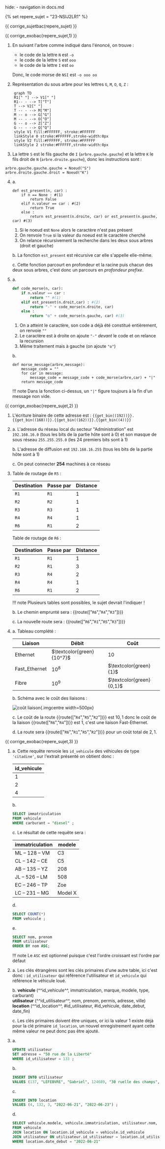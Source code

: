 hide: - navigation  in docs.md

{% set repere_sujet = "23-NSIJ2LR1" %}

{{ corrige_sujetbac(repere_sujet) }}


{{ corrige_exobac(repere_sujet,1) }}

1.  En suivant l'arbre comme indiqué dans l'énoncé, on trouve :

    * le code de la lettre `N` est `-o`
    * le code de la lettre `S` est `ooo`
    * le code de la lettre `I` est `oo`

    Donc, le code morse de `NSI` est `-o ooo oo`

2. Représentation du sous arbre pour les lettres `G`, `M`, `O`, `Q`, `Z` :
```mermaid
    graph TD
    R1[" "] --> V1[" "]
    R1-- - --> T["T"]
    T --> V2[" "]
    T -- - --> M["M"]
    M -- o --> G["G"]
    M -- - --> O["O"]
    G -- o --> Z["Z"]
    G -- - --> Q["Q"]
    style V1 fill:#FFFFFF, stroke:#FFFFFF
    linkStyle 0 stroke:#FFFFFF,stroke-width:0px
    style V2 fill:#FFFFFF, stroke:#FFFFFF
    linkStyle 2 stroke:#FFFFFF,stroke-width:0px
```
3. La lettre `S` est le fils gauche de `I` (`arbre.gauche.gauche`) et la lettre `K` le fils droit de `N` (`arbre.droite.gauche`), donc les instructions sont :
```python3
arbre.gauche.gauche.gauche = Noeud("S")
arbre.droite.gauche.droit = Noeud("K")
```
4.  a.  
    ```python3 linenums="1" hl_lines="2 4 7"
    def est_present(n, car) : 
        if n == None : #(1)
            return False
        elif n.valeur == car : #(2)
            return True
        else :
            return est_present(n.droite, car) or est_present(n.gauche, car) #(3)
    ```

    1. Si le noeud est `None` alors le caractère n'est pas présent
    2. On renvoie `True` si la valeur du noeud est le caractère cherché
    3. On relance récursivement la recherche dans les deux sous arbres (droit et gauche)

    b. La fonction `est_present` est récursive car elle s'appelle elle-même.

    c. Cette fonction parcourt en profondeur et la racine puis chacun des deux sous arbres, c'est donc un parcours en *profondeur prefixe*.

5.  a.
    ```python linenums="8" hl_lines="3 4 7"
    def code_morse(n, car):
        if n.valeur == car :
            return "" #(1)
        elif est_present(n.droit,car) : #(2)
            return "-" + code_morse(n.droite, car)
        else :
            return "o" + code_morse(n.gauche, car) #(3)
    ```

    1. On a atteint le caractère, son code a déjà été constitué entièrement, on renvoie `""`
    2. Le caractère est à droite on ajoute `"-"` *devant* le code et on relance la recursion
    3. Même traitement mais à gauche (on ajoute `"o"`)

    b.      
    ```python3
    def morse_message(arbre,message):
        message_code = ""
        for car in message:
            message_code = message_code + code_morse(arbre,car) + "|"
        return message_code
    ```

    !!! note
        Dans la fonction ci-dessus, un `"|"` figure toujours à la fin d'un message non vide.

{{ corrige_exobac(repere_sujet,2) }}

1. L'écriture binaire de cette adresse est : `{{get_bin((192))}}.{{get_bin((168))}}.{{get_bin((162))}}.{{get_bin((4))}}`

2.  a. L'adresse du réseau local du secteur "Administration" est `192.168.16.0` (tous les bits de la partie hôte sont à 0) et son masque de sous réseau `255.255.255.0` (les 24 premiers bits sont à 1)

    b. L'adresse de diffusion est `192.168.16.255` (tous les bits de la partie hôte sont à 1)

    c. On peut connecter **254** machines à ce réseau

3.  Table de routage de `R5` :

    | Destination | Passe par | Distance |
    |-------------|-----------|----------|
    | `R1`        | `R1`      | 1        |
    | `R2`        | `R2`      | 1        |
    | `R3`        | `R3`      | 1        |
    | `R4`        | `R4`      | 1        |
    | `R6`        | `R1`      | 2        |

    Table de routage de `R6` :

    | Destination | Passe par | Distance |
    |-------------|-----------|----------|
    | `R1`        | `R1`      | 1        |
    | `R2`        | `R1`      | 3        |
    | `R3`        | `R4`      | 2        |
    | `R4`        | `R4`      | 1        |
    | `R6`        | `R1`      | 2        |

    !!! note
        Plusieurs tables sont possibles, le sujet devrait l'indiquer !

    b. Le chemin emprunté sera : {{route(["`R6`","`R4`","`R3`"])}}

    c. La nouvelle route sera : {{route(["`R6`","`R1`","`R5`","`R3`"])}}

4.  a. Tableau complété : 

    | Liaison      | Débit | Coût |
    |---------     |-------|------|
    | Ethernet     | $\textcolor{green}{10^7}$|  10    |
    | Fast_Ethernet| $10^8$ | $\textcolor{green}{1}$ |
    | Fibre        | $10^9$ | $\textcolor{green}{0,1}$ |

    b. Schéma avec le coût des liaisons :

    ![coût liaison](../../images/Corriges/23-NSIJ2LR1-1.png){.imgcentre width=500px}

    c. Le coût de la route {{route(["`R4`","`R5`","`R2`"])}} est $10,1$ donc le coût de la liaison {{route(["`R6`","`R4`"])}} est 1, c'est une liaison Fast-Ethernet.

    d. La route sera {{route(["`R6`","`R1`","`R5`","`R2`"])}} pour un coût total de $2,1$.


{{ corrige_exobac(repere_sujet,3) }}

1.  a. Cette requête renvoie les `id_vehicule` des véhicules de type `'citadine'`, sur l'extrait présenté on obtient donc :

    | id_vehicule |
    |-------------|
    | 1 |
    | 2 |
    | 4 |

    b. 
    ```sql
    SELECT immatriculation
    FROM vehicule
    WHERE carburant = "diesel" ;
    ```

    c. Le résultat de cette requête sera :
        
    | immatriculation | modele |
    |-----------------|--------|
    | ML – 128 – VM   | C3     |
    | CL – 142 – CE   | C5     |
    | AB – 135 – YZ   | 208    |
    | JL – 526 – LM   | 508    |
    | EC – 246 – TP   | Zoe    |
    | LC – 231 – MG   | Model X|

    d.
    ```sql
    SELECT COUNT(*)
    FROM vehicule ;
    ```

    e.
    ```sql
    SELECT nom, prenom
    FROM utilisateur
    ORDER BY nom ASC;
    ```

    !!! note
        Le `ASC` est optionnel puisque c'est l'ordre croissant est l'ordre par défaut

2.  a. Les clés étrangères sont les clés primaires d'une autre table, ici c'est donc : `id_utilisateur` qui référence l'utilisateur et `id_vehicule` qui référence le véhicule loué.

    b. **vehicule** (^^id_vehicule^^, immatriculation, marque, modele, type, carburant) <br>
    **utilisateur** (^^id_utilisateur^^, nom, prenom, permis, adresse, ville) <br>
    **location** (^^id_location^^, #id_utilisateur, #id_vehicule, date_debut, date_fin)

    c. Les clés primaires doivent être uniques, or ici la valeur 1 existe déjà pour la clé primaire `id_location`, un nouvel enregistrement ayant cette même valeur ne peut donc pas être ajouté.

3.  a.
    ```sql
    UPDATE utilisateur
    SET adresse = "50 rue de la Liberté"
    WHERE id_utilisateur = 133 ;
    ```

    b. 
    ```sql
    INSERT INTO utilisateur
    VALUES (137, "LEFEBVRE", "Gabriel", 124689, "30 ruelle des champs", "Amiens") ;
    ```

    c.
    ```sql
    INSERT INTO location
    VALUES (4, 132, 3, "2022-06-21", "2022-06-23") ;
    ```

    d.
    ```sql
    SELECT vehicule.modele, vehicule.immatriculation, utilisateur.nom, utilisateur.prenom
    FROM vehicule
    JOIN location ON location.id_vehicule = vehicule.id_vehicule
    JOIN utilisateur ON utilisateur.id_utilisateur = location.id_utilisateur
    WHERE location.date_debut = "2022-06-21"
    ```
    


